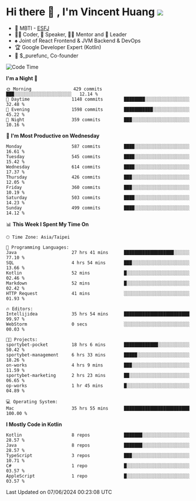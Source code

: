 # Hi there 👋 , I'm Vincent Huang ![](https://komarev.com/ghpvc/?username=Jian-Min-Huang)
- 👀 MBTI - [ESFJ](https://www.16personalities.com/esfj-personality)
- 👨‍💻 Coder, 🎤 Speaker, 👨‍🏫 Mentor and 🚀 Leader
- ♠️ Joint of React Frontend & JVM Backend & DevOps
- 🏆 Google Developer Expert (Kotlin)
- 💼 $_purefunc, Co-founder

<!--START_SECTION:waka-->
![Code Time](http://img.shields.io/badge/Code%20Time-3%2C851%20hrs%2044%20mins-blue)

**I'm a Night 🦉** 

```text
🌞 Morning                429 commits         ███░░░░░░░░░░░░░░░░░░░░░░   12.14 % 
🌆 Daytime                1148 commits        ████████░░░░░░░░░░░░░░░░░   32.48 % 
🌃 Evening                1598 commits        ███████████░░░░░░░░░░░░░░   45.22 % 
🌙 Night                  359 commits         ███░░░░░░░░░░░░░░░░░░░░░░   10.16 % 
```
📅 **I'm Most Productive on Wednesday** 

```text
Monday                   587 commits         ████░░░░░░░░░░░░░░░░░░░░░   16.61 % 
Tuesday                  545 commits         ████░░░░░░░░░░░░░░░░░░░░░   15.42 % 
Wednesday                614 commits         ████░░░░░░░░░░░░░░░░░░░░░   17.37 % 
Thursday                 426 commits         ███░░░░░░░░░░░░░░░░░░░░░░   12.05 % 
Friday                   360 commits         ███░░░░░░░░░░░░░░░░░░░░░░   10.19 % 
Saturday                 503 commits         ████░░░░░░░░░░░░░░░░░░░░░   14.23 % 
Sunday                   499 commits         ████░░░░░░░░░░░░░░░░░░░░░   14.12 % 
```


📊 **This Week I Spent My Time On** 

```text
🕑︎ Time Zone: Asia/Taipei

💬 Programming Languages: 
Java                     27 hrs 41 mins      ███████████████████░░░░░░   77.10 % 
SQL                      4 hrs 54 mins       ███░░░░░░░░░░░░░░░░░░░░░░   13.66 % 
Kotlin                   52 mins             █░░░░░░░░░░░░░░░░░░░░░░░░   02.46 % 
Markdown                 52 mins             █░░░░░░░░░░░░░░░░░░░░░░░░   02.42 % 
HTTP Request             41 mins             ░░░░░░░░░░░░░░░░░░░░░░░░░   01.93 % 

🔥 Editors: 
Intellijidea             35 hrs 54 mins      █████████████████████████   99.97 % 
WebStorm                 0 secs              ░░░░░░░░░░░░░░░░░░░░░░░░░   00.03 % 

🐱‍💻 Projects: 
sportybet-pocket         18 hrs 6 mins       █████████████░░░░░░░░░░░░   50.42 % 
sportybet-management     6 hrs 33 mins       █████░░░░░░░░░░░░░░░░░░░░   18.26 % 
on-works                 4 hrs 9 mins        ███░░░░░░░░░░░░░░░░░░░░░░   11.59 % 
sportybet-marketing      2 hrs 23 mins       ██░░░░░░░░░░░░░░░░░░░░░░░   06.65 % 
op-works                 1 hr 45 mins        █░░░░░░░░░░░░░░░░░░░░░░░░   04.89 % 

💻 Operating System: 
Mac                      35 hrs 55 mins      █████████████████████████   100.00 % 
```

**I Mostly Code in Kotlin** 

```text
Kotlin                   8 repos             ███████░░░░░░░░░░░░░░░░░░   28.57 % 
Java                     8 repos             ███████░░░░░░░░░░░░░░░░░░   28.57 % 
TypeScript               3 repos             ███░░░░░░░░░░░░░░░░░░░░░░   10.71 % 
C#                       1 repo              █░░░░░░░░░░░░░░░░░░░░░░░░   03.57 % 
AppleScript              1 repo              █░░░░░░░░░░░░░░░░░░░░░░░░   03.57 % 
```




 Last Updated on 07/06/2024 00:23:08 UTC
<!--END_SECTION:waka-->
